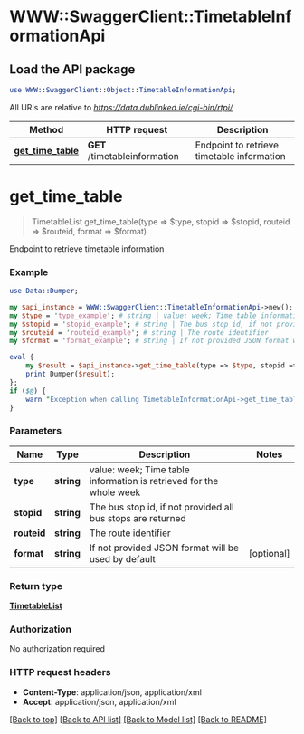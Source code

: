 # WWW::SwaggerClient::TimetableInformationApi

## Load the API package
```perl
use WWW::SwaggerClient::Object::TimetableInformationApi;
```

All URIs are relative to *https://data.dublinked.ie/cgi-bin/rtpi/*

Method | HTTP request | Description
------------- | ------------- | -------------
[**get_time_table**](TimetableInformationApi.md#get_time_table) | **GET** /timetableinformation | Endpoint to retrieve timetable information


# **get_time_table**
> TimetableList get_time_table(type => $type, stopid => $stopid, routeid => $routeid, format => $format)

Endpoint to retrieve timetable information

### Example 
```perl
use Data::Dumper;

my $api_instance = WWW::SwaggerClient::TimetableInformationApi->new();
my $type = 'type_example'; # string | value: week; Time table information is retrieved for the whole week
my $stopid = 'stopid_example'; # string | The bus stop id, if not provided all bus stops are returned
my $routeid = 'routeid_example'; # string | The route identifier
my $format = 'format_example'; # string | If not provided JSON format will be used by default

eval { 
    my $result = $api_instance->get_time_table(type => $type, stopid => $stopid, routeid => $routeid, format => $format);
    print Dumper($result);
};
if ($@) {
    warn "Exception when calling TimetableInformationApi->get_time_table: $@\n";
}
```

### Parameters

Name | Type | Description  | Notes
------------- | ------------- | ------------- | -------------
 **type** | **string**| value: week; Time table information is retrieved for the whole week | 
 **stopid** | **string**| The bus stop id, if not provided all bus stops are returned | 
 **routeid** | **string**| The route identifier | 
 **format** | **string**| If not provided JSON format will be used by default | [optional] 

### Return type

[**TimetableList**](TimetableList.md)

### Authorization

No authorization required

### HTTP request headers

 - **Content-Type**: application/json, application/xml
 - **Accept**: application/json, application/xml

[[Back to top]](#) [[Back to API list]](../README.md#documentation-for-api-endpoints) [[Back to Model list]](../README.md#documentation-for-models) [[Back to README]](../README.md)

